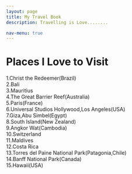 ```yaml
---
layout: page
title: My Travel Book
description: Travelling is Love........

nav-menu: true
---
```


# Places I Love to Visit

1.Christ the Redeemer(Brazil)   
2.Bali      
3.Mauritius   
4.The Great Barrier Reef(Australia)   
5.Paris(France)   
6.Universal Studios Hollywood,Los Angeles(USA)    
7.Giza,Abu Simbel(Egypt)    
8.South Island(New Zealand)        
9.Angkor Wat(Cambodia)     
10.Switzerland       
11.Maldives        
12.Costa Rica   
13.Torres del Paine National Park(Patagonia,Chile)         
14.Banff National Park(Canada)       
15.Hawaii(USA)

